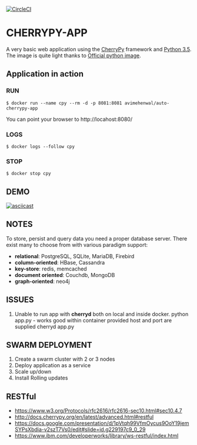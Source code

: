 [![CircleCI](https://circleci.com/gh/avimehenwal/cherrypy-app/tree/master.svg?style=svg)](https://circleci.com/gh/avimehenwal/cherrypy-app/tree/master)

# CHERRYPY-APP

A very basic web application using the
[CherryPy](http://cherrypy.org/) framework and [Python 3.5](https://www.python.org/).
The image is quite light thanks to
[Official python image](https://hub.docker.com/_/python/).

## Application in action

### RUN

```
$ docker run --name cpy --rm -d -p 8081:8081 avimehenwal/auto-cherrypy-app
```

You can point your browser to http://locahost:8080/

### LOGS

```
$ docker logs --follow cpy
```

### STOP

```
$ docker stop cpy
```

## DEMO

[![asciicast](https://asciinema.org/a/159797.png)](https://asciinema.org/a/159797?speed=2)

## NOTES

To store, persist and query data you need a proper database server. There exist many to choose from with various paradigm support:

* __relational__: PostgreSQL, SQLite, MariaDB, Firebird
* __column-oriented__: HBase, Cassandra
* __key-store__: redis, memcached
* __document oriented__: Couchdb, MongoDB
* __graph-oriented__: neo4j

## ISSUES
1. Unable to run app with __cherryd__ both on local and inside docker.
python app.py - works good within container provided host and port are supplied
cherryd app.py

## SWARM DEPLOYMENT

1. Create a swarm cluster with 2 or 3 nodes
2. Deploy application as a service
3. Scale up/down
4. Install Rolling updates

## RESTful
- https://www.w3.org/Protocols/rfc2616/rfc2616-sec10.html#sec10.4.7
- http://docs.cherrypy.org/en/latest/advanced.html#restful
- https://docs.google.com/presentation/d/1pVtqh99VfmOycus9OoY19jemSYPsXbdia-v2szT7Vs0/edit#slide=id.g229197c9_0_29
- https://www.ibm.com/developerworks/library/ws-restful/index.html
